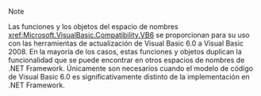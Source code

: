 > [!NOTE]
>  Las funciones y los objetos del espacio de nombres <xref:Microsoft.VisualBasic.Compatibility.VB6> se proporcionan para su uso con las herramientas de actualización de Visual Basic 6.0 a Visual Basic 2008. En la mayoría de los casos, estas funciones y objetos duplican la funcionalidad que se puede encontrar en otros espacios de nombres de .NET Framework. Únicamente son necesarios cuando el modelo de código de Visual Basic 6.0 es significativamente distinto de la implementación en .NET Framework.